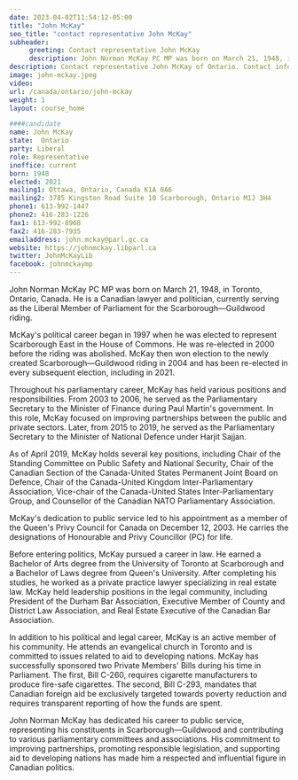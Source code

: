 ```yaml
---
date: 2023-04-02T11:54:12-05:00
title: "John McKay"
seo_title: "contact representative John McKay"
subheader:
     greeting: Contact representative John McKay
     description: John Norman McKay PC MP was born on March 21, 1948, in Toronto, Ontario, Canada.
description: Contact representative John McKay of Ontario. Contact information for John McKay includes email address, phone number, and mailing address.
image: john-mckay.jpeg
video:
url: /canada/ontario/john-mckay
weight: 1
layout: course_home

####candidate
name: John McKay
state:	Ontario
party: Liberal
role: Representative
inoffice: current
born: 1948
elected: 2021
mailing1: Ottawa, Ontario, Canada K1A 0A6
mailing2: 3785 Kingston Road Suite 10 Scarborough, Ontario M1J 3H4
phone1: 613-992-1447
phone2: 416-283-1226
fax1: 613-992-8968
fax2: 416-283-7935
emailaddress: john.mckay@parl.gc.ca
website: https://johnmckay.libparl.ca
twitter: JohnMcKayLib
facebook: johnmckaymp
---
```


John Norman McKay PC MP was born on March 21, 1948, in Toronto, Ontario, Canada. He is a Canadian lawyer and politician, currently serving as the Liberal Member of Parliament for the Scarborough—Guildwood riding.

McKay's political career began in 1997 when he was elected to represent Scarborough East in the House of Commons. He was re-elected in 2000 before the riding was abolished. McKay then won election to the newly created Scarborough—Guildwood riding in 2004 and has been re-elected in every subsequent election, including in 2021.

Throughout his parliamentary career, McKay has held various positions and responsibilities. From 2003 to 2006, he served as the Parliamentary Secretary to the Minister of Finance during Paul Martin's government. In this role, McKay focused on improving partnerships between the public and private sectors. Later, from 2015 to 2019, he served as the Parliamentary Secretary to the Minister of National Defence under Harjit Sajjan.

As of April 2019, McKay holds several key positions, including Chair of the Standing Committee on Public Safety and National Security, Chair of the Canadian Section of the Canada-United States Permanent Joint Board on Defence, Chair of the Canada-United Kingdom Inter-Parliamentary Association, Vice-chair of the Canada-United States Inter-Parliamentary Group, and Counsellor of the Canadian NATO Parliamentary Association.

McKay's dedication to public service led to his appointment as a member of the Queen's Privy Council for Canada on December 12, 2003. He carries the designations of Honourable and Privy Councillor (PC) for life.

Before entering politics, McKay pursued a career in law. He earned a Bachelor of Arts degree from the University of Toronto at Scarborough and a Bachelor of Laws degree from Queen's University. After completing his studies, he worked as a private practice lawyer specializing in real estate law. McKay held leadership positions in the legal community, including President of the Durham Bar Association, Executive Member of County and District Law Association, and Real Estate Executive of the Canadian Bar Association.

In addition to his political and legal career, McKay is an active member of his community. He attends an evangelical church in Toronto and is committed to issues related to aid to developing nations. McKay has successfully sponsored two Private Members' Bills during his time in Parliament. The first, Bill C-260, requires cigarette manufacturers to produce fire-safe cigarettes. The second, Bill C-293, mandates that Canadian foreign aid be exclusively targeted towards poverty reduction and requires transparent reporting of how the funds are spent.

John Norman McKay has dedicated his career to public service, representing his constituents in Scarborough—Guildwood and contributing to various parliamentary committees and associations. His commitment to improving partnerships, promoting responsible legislation, and supporting aid to developing nations has made him a respected and influential figure in Canadian politics.
